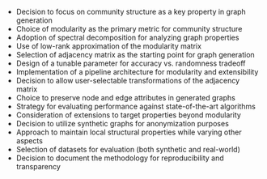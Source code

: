 - Decision to focus on community structure as a key property in graph generation
- Choice of modularity as the primary metric for community structure
- Adoption of spectral decomposition for analyzing graph properties
- Use of low-rank approximation of the modularity matrix
- Selection of adjacency matrix as the starting point for graph generation
- Design of a tunable parameter for accuracy vs. randomness tradeoff
- Implementation of a pipeline architecture for modularity and extensibility
- Decision to allow user-selectable transformations of the adjacency matrix
- Choice to preserve node and edge attributes in generated graphs
- Strategy for evaluating performance against state-of-the-art algorithms
- Consideration of extensions to target properties beyond modularity
- Decision to utilize synthetic graphs for anonymization purposes
- Approach to maintain local structural properties while varying other aspects
- Selection of datasets for evaluation (both synthetic and real-world)
- Decision to document the methodology for reproducibility and transparency